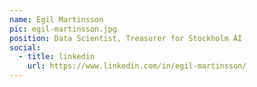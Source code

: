 ```yaml
---
name: Egil Martinsson
pic: egil-martinsson.jpg
position: Data Scientist, Treasurer for Stockholm AI
social:
  - title: linkedin
    url: https://www.linkedin.com/in/egil-martinsson/
---
```

